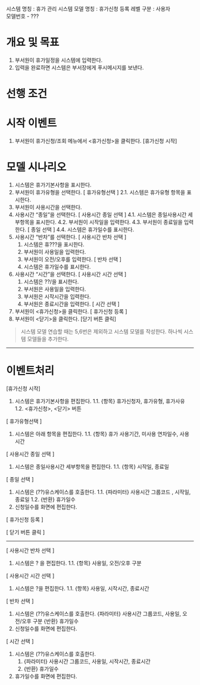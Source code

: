 시스템 명칭 : 휴가 관리 시스템
모델 명칭 : 휴가신청 등록
레벨 구분 : 사용자  
모델번호 - ???

# 개요 및 목표
1. 부서원이 휴가일정을 시스템에 입력한다.
2. 입력을 완료하면 시스템은 부서장에게 푸시메시지를 보낸다.

# 선행 조건

# 시작 이벤트
1. 부서원이 휴가신청/조회 메뉴에서 <휴가신청>을 클릭한다. [휴가신청 시작]

# 모델 시나리오
1. 시스템은 휴가기본사항을 표시한다.
2. 부서원이 휴가유형을 선택한다. [ 휴가유형선택 ]
    2.1. 시스템은 휴가유형 항목을 표시한다.
3. 부서원이 사용시간을 선택한다.
4. 사용시간 “종일”을 선택한다. [ 사용시간 종일 선택 ]
    4.1. 시스템은 종일사용시간 세부항목을 표시한다.
    4.2. 부서원이 시작일을 입력한다.
    4.3. 부서원이 종료일을 입력한다. [ 종일 선택 ]
    4.4. 시스템은 휴가일수를 표시한다.
5. 사용시간 “반차”를 선택한다. [ 사용시간 반차 선택 ]
    1. 시스템은 휴???을 표시한다.
    2. 부서원이 사용일을 입력한다.
    3. 부서원이 오전/오후를 입력한다. [ 반차 선택 ]
    4. 시스템은 휴가일수를 표시한다.
6. 사용시간 “시간”을 선택한다. [ 사용시간 시간 선택 ]
    1. 시스템은 ??/을 표시한다.
    2. 부서원은 사용일을 입력한다.
    3. 부서원은 시작시간을 입력한다.
    4. 부서원은 종료시간을 입력한다. [ 시간 선택 ]
7. 부서원이 <휴가신청>을 클릭한다. [ 휴가신청 등록 ]
8. 부서원이 <닫기>을 클릭한다. [닫기 버튼 클릭]
> 시스템 모델 연습할 때는 5,6번은 제외하고 시스템 모델를 작성한다.
> 하나씩 시스템 모델들을 추가한다.

---

# 이벤트처리

[휴가신청 시작]
1. 시스템은 휴가기본사항을 편집한다.
    1.1. {항목} 휴가신청자, 휴가유형, 휴가사유
    1.2. <휴가신청>, <닫기> 버튼

[ 휴가유형선택 ]
1. 시스템은 아래 항목을 편집한다.
    1.1. {항목} 휴가 사용기간, 미사용 연차일수, 사용시간

[ 사용시간 종일 선택 ]
1. 시스템은 종일사용시간 세부항목을 편집한다.
    1.1. {항목} 시작일, 종료일

[ 종일 선택 ]
1. 시스템은 (??)유스케이스를 호출한다.
    1.1. {파라미터} 사용시간 그룹코드 , 시작일, 종료일
    1.2. {반환} 휴가일수
2. 신청일수를 화면에 편집한다.

[ 휴가신청 등록 ]

[ 닫기 버튼 클릭 ]


---

[ 사용시간 반차 선택 ]
1. 시스템은 ? 을 편집한다.
    1.1. {항목} 사용일, 오전/오후 구분

[ 사용시간 시간 선택 ]
1. 시스템은 ?을 편집한다.
    1.1. {항목} 사용일, 시작시간, 종료시간

[ 반차 선택 ]
1. 시스템은 (??)유스케이스를 호출한다.
    {파라미터} 사용시간 그룹코드, 사용일, 오전/오후 구분
    {반환} 휴가일수
2. 신청일수를 화면에 편집한다.
    
[ 시간 선택 ]
1. 시스템은 (??)유스케이스를 호출한다.
    1. {파라미터} 사용시간 그룹코드, 사용일, 시작시간, 종료시간
    2. {반환} 휴가일수
2. 휴가일수를 화면에 편집한다.

